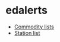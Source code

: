 # edalerts

* [Commodity lists](https://github.com/EDCD/FDevIDs)
* [Station list](https://eddb.io/api)
